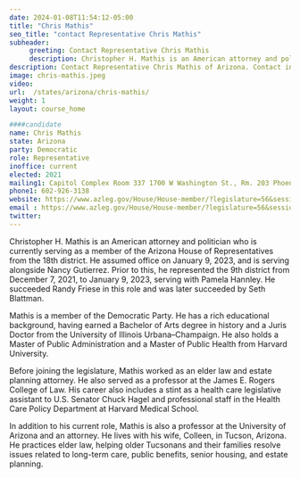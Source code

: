 ```yaml
---
date: 2024-01-08T11:54:12-05:00
title: "Chris Mathis"
seo_title: "contact Representative Chris Mathis"
subheader:
     greeting: Contact Representative Chris Mathis
     description: Christopher H. Mathis is an American attorney and politician who is currently serving as a member of the Arizona House of Representative from the 18th district. He assumed office on January 9, 2023, and is serving alongside Nancy Gutierrez.
description: Contact Representative Chris Mathis of Arizona. Contact information for Chris Mathis includes email address, phone number, and mailing address.
image: chris-mathis.jpeg
video:
url:  /states/arizona/chris-mathis/
weight: 1
layout: course_home

####candidate
name: Chris Mathis
state: Arizona
party: Democratic
role: Representative
inoffice: current
elected: 2021
mailing1: Capitol Complex Room 337 1700 W Washington St., Rm. 203 Phoenix, AZ 85007-2890
phone1: 602-926-3138
website: https://www.azleg.gov/House/House-member/?legislature=56&session=128&legislator=2180/
email : https://www.azleg.gov/House/House-member/?legislature=56&session=128&legislator=2180/
twitter:
---
```


Christopher H. Mathis is an American attorney and politician who is currently serving as a member of the Arizona House of Representatives from the 18th district. He assumed office on January 9, 2023, and is serving alongside Nancy Gutierrez. Prior to this, he represented the 9th district from December 7, 2021, to January 9, 2023, serving with Pamela Hannley. He succeeded Randy Friese in this role and was later succeeded by Seth Blattman.

Mathis is a member of the Democratic Party. He has a rich educational background, having earned a Bachelor of Arts degree in history and a Juris Doctor from the University of Illinois Urbana–Champaign. He also holds a Master of Public Administration and a Master of Public Health from Harvard University.

Before joining the legislature, Mathis worked as an elder law and estate planning attorney. He also served as a professor at the James E. Rogers College of Law. His career also includes a stint as a health care legislative assistant to U.S. Senator Chuck Hagel and professional staff in the Health Care Policy Department at Harvard Medical School.

In addition to his current role, Mathis is also a professor at the University of Arizona and an attorney. He lives with his wife, Colleen, in Tucson, Arizona. He practices elder law, helping older Tucsonans and their families resolve issues related to long-term care, public benefits, senior housing, and estate planning.
